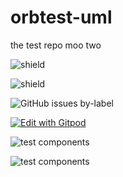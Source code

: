 # orbtest-uml
the test repo moo two

![shield](https://img.shields.io/static/v1?link=https://dev.orbuml.com&link=https://dev.orbuml.com&label=foo&message=bar&color=brightgreen)


![shield](https://img.shields.io/static/v1?link=https://dev.orbuml.com&link=https://dev.orbuml.com&label=roo&message=zar&color=red)


![GitHub issues by-label](https://img.shields.io/github/issues/badges/shields/good%20first%20issue)


[![Edit with Gitpod](https://gitpod.io/button/open-in-gitpod.svg)](https://gitpod.io/#https://github.com/badges/shields)

![test components](https://devapp.orbuml.com/app/uml/image/github/repos/claytantor%2Faorbtest-uml/contents/test-components.puml?foo=128291812721712 "These are some test components")

![test components](https://devapp.orbuml.com/app/uml/image/github/repos/claytantor%2Faorbtest-uml/contents/newfile.puml?sha=8c7a3e585d57e00dfd72c9a830bda755748da6f8 "These are some test components")

